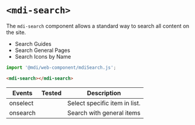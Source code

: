 # `<mdi-search>`

The `mdi-search` component allows a standard way to search all content on the site.

- Search Guides
- Search General Pages
- Search Icons by Name

```typescript
import '@mdi/web-component/mdiSearch.js';
```

```html
<mdi-search></mdi-search>
```

| Events     | Tested   | Description |
| ---------- | -------- | ----------- |
| onselect   |          | Select specific item in list. |
| onsearch   |          | Search with general items |